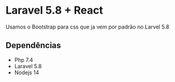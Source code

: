# Laravel 5.8 + React

Usamos o Bootstrap para css que ja vem por padrão no Larvel 5.8

## Dependências

* Php 7.4
* Laravel 5.8
* Nodejs 14
